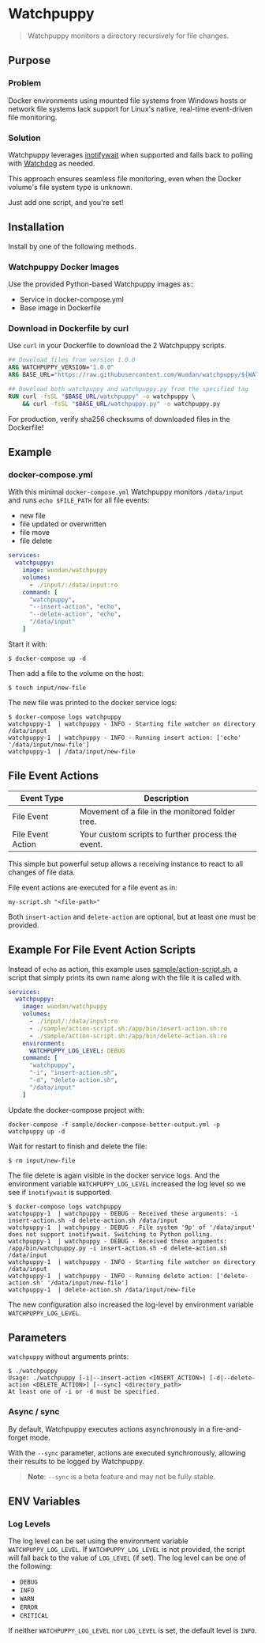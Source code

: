 Watchpuppy
==========

> Watchpuppy monitors a directory recursively for file changes.

## Purpose

### Problem

Docker environments using mounted file systems from Windows hosts or network file systems lack support for Linux's native, real-time event-driven file monitoring.

### Solution

Watchpuppy leverages [inotifywait](https://github.com/inotify-tools/inotify-tools/wiki#inotifywait) when supported and falls back to polling with [Watchdog](https://github.com/gorakhargosh/watchdog) as needed.

This approach ensures seamless file monitoring, even when the Docker volume's file system type is unknown.

Just add one script, and you're set!


## Installation

Install by one of the following methods.

### Watchpuppy Docker Images

Use the provided Python-based Watchpuppy images as::

- Service in docker-compose.yml
- Base image in Dockerfile

### Download in Dockerfile by curl

Use `curl` in your Dockerfile to download the 2 Watchpuppy scripts.

```dockerfile
## Download files from version 1.0.0
ARG WATCHPUPPY_VERSION="1.0.0"
ARG BASE_URL="https://raw.githubusercontent.com/Wuodan/watchpuppy/${WATCHPUPPY_VERSION}"

## Download both watchpuppy and watchpuppy.py from the specified tag
RUN curl -fsSL "$BASE_URL/watchpuppy" -o watchpuppy \
    && curl -fsSL "$BASE_URL/watchpuppy.py" -o watchpuppy.py
```

For production, verify sha256 checksums of downloaded files in the Dockerfile!

## Example

### docker-compose.yml

With this minimal `docker-compose.yml` Watchpuppy monitors `/data/input` and runs `echo $FILE_PATH` for all file events:

- new file
- file updated or overwritten
- file move
- file delete

```docker-compose.yml
services:
  watchpuppy:
    image: wuodan/watchpuppy
    volumes:
      - ./input/:/data/input:ro
    command: [
      "watchpuppy",
      "--insert-action", "echo",
      "--delete-action", "echo",
      "/data/input"
    ]
```

Start it with:

```shell
$ docker-compose up -d
```

Then add a file to the volume on the host:

```shell
$ touch input/new-file
```

The new file was printed to the docker service logs:

```shell
$ docker-compose logs watchpuppy
watchpuppy-1  | watchpuppy - INFO - Starting file watcher on directory /data/input
watchpuppy-1  | watchpuppy - INFO - Running insert action: ['echo' '/data/input/new-file']
watchpuppy-1  | /data/input/new-file
```

## File Event Actions

| **Event Type**    | **Description**                                   |
|-------------------|---------------------------------------------------|
| File Event        | Movement of a file in the monitored folder tree.  |
| File Event Action | Your custom scripts to further process the event. |

This simple but powerful setup allows a receiving instance to react to all changes of file data.

File event actions are executed for a file event as in:

```shell
my-script.sh "<file-path>"
```

Both `insert-action` and `delete-action` are optional, but at least one must be provided.

## Example For File Event Action Scripts

Instead of `echo` as action, this example uses [sample/action-script.sh](sample/action-script.sh), 
a script that simply prints its own name along with the file it is called with.

```docker-compose.yml
services:
  watchpuppy:
    image: wuodan/watchpuppy
    volumes:
      - ./input/:/data/input:ro
      - ./sample/action-script.sh:/app/bin/insert-action.sh:ro
      - ./sample/action-script.sh:/app/bin/delete-action.sh:ro
    environment:
      WATCHPUPPY_LOG_LEVEL: DEBUG
    command: [
      "watchpuppy",
      "-i", "insert-action.sh",
      "-d", "delete-action.sh",
      "/data/input"
    ]
```

Update the docker-compose project with:

```shell
docker-compose -f sample/docker-compose-better-output.yml -p watchpuppy up -d
```

Wait for restart to finish and delete the file:

```shell
$ rm input/new-file
```

The file delete is again visible in the docker service logs.
And the environment variable `WATCHPUPPY_LOG_LEVEL` increased the log level so we see if `inotifywait` is supported.

```shell
$ docker-compose logs watchpuppy
watchpuppy-1  | watchpuppy - DEBUG - Received these arguments: -i insert-action.sh -d delete-action.sh /data/input
watchpuppy-1  | watchpuppy - DEBUG - File system '9p' of '/data/input' does not support inotifywait. Switching to Python polling.
watchpuppy-1  | watchpuppy - DEBUG - Received these arguments: /app/bin/watchpuppy.py -i insert-action.sh -d delete-action.sh /data/input
watchpuppy-1  | watchpuppy - INFO - Starting file watcher on directory /data/input
watchpuppy-1  | watchpuppy - INFO - Running delete action: ['delete-action.sh' '/data/input/new-file']
watchpuppy-1  | delete-action.sh /data/input/new-file
```

The new configuration also increased the log-level by environment variable `WATCHPUPPY_LOG_LEVEL`.

## Parameters

`watchpuppy` without arguments prints:

```shell
$ ./watchpuppy
Usage: ./watchpuppy [-i|--insert-action <INSERT_ACTION>] [-d|--delete-action <DELETE_ACTION>] [--sync] <directory_path>
At least one of -i or -d must be specified.
```

### Async / sync

By default, Watchpuppy executes actions asynchronously in a fire-and-forget mode.

With the `--sync` parameter, actions are executed synchronously, allowing their results to be logged by Watchpuppy.
> **Note**: `--sync` is a beta feature and may not be fully stable.

## ENV Variables

### Log Levels

The log level can be set using the environment variable `WATCHPUPPY_LOG_LEVEL`.
If `WATCHPUPPY_LOG_LEVEL` is not provided, the script will fall back to the value of `LOG_LEVEL` (if set). The log level
can be one of the following:

- `DEBUG`
- `INFO`
- `WARN`
- `ERROR`
- `CRITICAL`

If neither `WATCHPUPPY_LOG_LEVEL` nor `LOG_LEVEL` is set, the default level is `INFO`.
